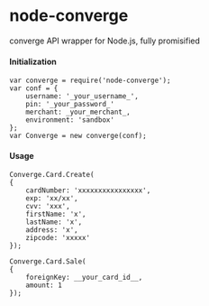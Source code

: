 # node-converge
converge API wrapper for Node.js, fully promisified

#### Initialization

```
var converge = require('node-converge');
var conf = {
    username: '_your_username_',
    pin: '_your_password_'
    merchant: _your_merchant_,
    environment: 'sandbox'
};
var Converge = new converge(conf);
```

#### Usage

```
Converge.Card.Create(
{
    cardNumber: 'xxxxxxxxxxxxxxxx',
    exp: 'xx/xx',
    cvv: 'xxx',
    firstName: 'x',
    lastName: 'x',
    address: 'x',
    zipcode: 'xxxxx'
});
```
```
Converge.Card.Sale(
{
    foreignKey: __your_card_id__,
    amount: 1
});
```